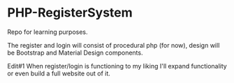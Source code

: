 # PHP-RegisterSystem
Repo for learning purposes. 

The register and login will consist of procedural php (for now), design will be Bootstrap and Material Design components.

Edit#1 When register/login is functioning to my liking I'll expand functionality or even build a full website out of it. 
